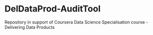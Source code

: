 # DelDataProd-AuditTool
Repository in support of Coursera Data Science Specialisation course - Delivering Data Products
